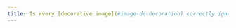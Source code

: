 ```yaml
---
title: Is every [decorative image](#image-de-decoration) correctly ignored by assistive technologies?
---
```

